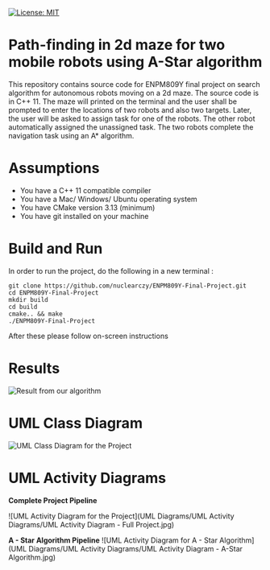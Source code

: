 [![License: MIT](https://img.shields.io/badge/License-MIT-yellow.svg)](https://opensource.org/licenses/MIT)
# Path-finding in 2d maze for two mobile robots using A-Star algorithm

This repository contains source code for ENPM809Y final project on search algorithm for autonomous robots moving on a 2d maze. The source code is in C++ 11. The maze will printed on the terminal and the user shall be prompted to enter the locations of two robots and also two targets. Later, the user will be asked to assign task for one of the robots. The other robot automatically assigned the unassigned task. The two robots complete the navigation task using an A* algorithm.

# Assumptions

 - You have a C++ 11 compatible compiler
 - You have a Mac/ Windows/ Ubuntu operating system
 - You have CMake version 3.13 (minimum)
 - You have git installed on your machine

# Build and Run

In order to run the project, do the following in a new terminal :

```
git clone https://github.com/nuclearczy/ENPM809Y-Final-Project.git
cd ENPM809Y-Final-Project
mkdir build
cd build
cmake.. && make
./ENPM809Y-Final-Project
```

After these please follow on-screen instructions

# Results

![Result from our algorithm](https://github.com/nuclearczy/ENPM809Y-Final-Project/blob/master/results/output.png)

# UML Class Diagram

![UML Class Diagram for the Project](https://github.com/nuclearczy/ENPM809Y-Final-Project/blob/master/UML%20Diagrams/UML%20Class%20Diagrams/UML%20Class%20Diagram.jpg)

# UML Activity Diagrams

**Complete Project Pipeline**

![UML Activity Diagram for the Project](UML Diagrams/UML Activity Diagrams/UML Activity Diagram - Full Project.jpg)

**A - Star Algorithm Pipeline**
![UML Activity Diagram for A - Star Algorithm](UML Diagrams/UML Activity Diagrams/UML Activity Diagram - A-Star Algorithm.jpg)
